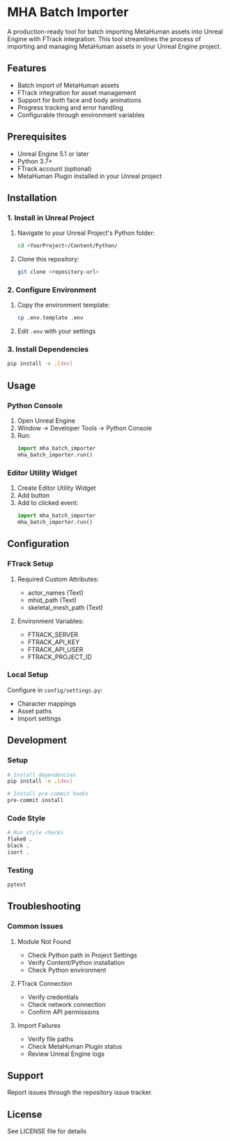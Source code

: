 # MHA Batch Importer

A production-ready tool for batch importing MetaHuman assets into Unreal Engine with FTrack integration. This tool streamlines the process of importing and managing MetaHuman assets in your Unreal Engine project.

## Features

- Batch import of MetaHuman assets
- FTrack integration for asset management
- Support for both face and body animations
- Progress tracking and error handling
- Configurable through environment variables

## Prerequisites

- Unreal Engine 5.1 or later
- Python 3.7+
- FTrack account (optional)
- MetaHuman Plugin installed in your Unreal project

## Installation

### 1. Install in Unreal Project

1. Navigate to your Unreal Project's Python folder:
   ```bash
   cd <YourProject>/Content/Python/
   ```

2. Clone this repository:
   ```bash
   git clone <repository-url>
   ```

### 2. Configure Environment

1. Copy the environment template:
   ```bash
   cp .env.template .env
   ```

2. Edit `.env` with your settings

### 3. Install Dependencies

```bash
pip install -e .[dev]
```

## Usage

### Python Console

1. Open Unreal Engine
2. Window → Developer Tools → Python Console
3. Run:
   ```python
   import mha_batch_importer
   mha_batch_importer.run()
   ```

### Editor Utility Widget

1. Create Editor Utility Widget
2. Add button
3. Add to clicked event:
   ```python
   import mha_batch_importer
   mha_batch_importer.run()
   ```

## Configuration

### FTrack Setup

1. Required Custom Attributes:
   - actor_names (Text)
   - mhid_path (Text)
   - skeletal_mesh_path (Text)

2. Environment Variables:
   - FTRACK_SERVER
   - FTRACK_API_KEY
   - FTRACK_API_USER
   - FTRACK_PROJECT_ID

### Local Setup

Configure in `config/settings.py`:
- Character mappings
- Asset paths
- Import settings

## Development

### Setup

```bash
# Install dependencies
pip install -e .[dev]

# Install pre-commit hooks
pre-commit install
```

### Code Style

```bash
# Run style checks
flake8 .
black .
isort .
```

### Testing

```bash
pytest
```

## Troubleshooting

### Common Issues

1. Module Not Found
   - Check Python path in Project Settings
   - Verify Content/Python installation
   - Check Python environment

2. FTrack Connection
   - Verify credentials
   - Check network connection
   - Confirm API permissions

3. Import Failures
   - Verify file paths
   - Check MetaHuman Plugin status
   - Review Unreal Engine logs

## Support

Report issues through the repository issue tracker.

## License

See LICENSE file for details